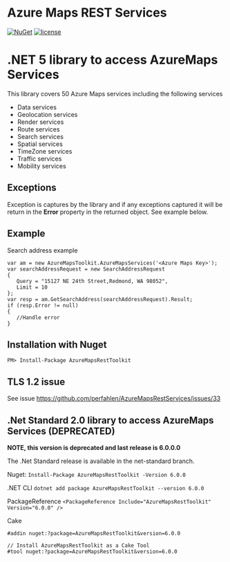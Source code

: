 # Azure Maps REST Services

[![NuGet](https://img.shields.io/badge/NuGet-7.0.0-blue.svg)](https://www.nuget.org/packages/AzureMapsRestToolkit/)
[![license](https://img.shields.io/badge/license-MIT-yellow.svg)](https://github.com/perfahlen/AzureMapsRestServices/blob/master/LICENSE)

# .NET 5 library to access AzureMaps Services

This library covers 50 Azure Maps services including the following services
- Data services
- Geolocation services
- Render services
- Route services
- Search services
- Spatial services
- TimeZone services
- Traffic services
- Mobility services

## Exceptions
Exception is captures by the library and if any exceptions captured it will be return in the __Error__ property in the returned object. See example below.

## Example
Search address example
```
var am = new AzureMapsToolkit.AzureMapsServices('<Azure Maps Key>');
var searchAddressRequest = new SearchAddressRequest
{
   Query = "15127 NE 24th Street,Redmond, WA 98052",
   Limit = 10
};
var resp = am.GetSearchAddress(searchAddressRequest).Result;
if (resp.Error != null)
{
   //Handle error
}

```

## Installation with Nuget
```
PM> Install-Package AzureMapsRestToolkit
```

## TLS 1.2 issue
See issue <https://github.com/perfahlen/AzureMapsRestServices/issues/33>


## .Net Standard 2.0 library to access AzureMaps Services (DEPRECATED)
**NOTE, this version is deprecated and last release is 6.0.0.0**

The .Net Standard release is available in the net-standard branch.

Nuget: ```Install-Package AzureMapsRestToolkit -Version 6.0.0```

.NET CLI ```dotnet add package AzureMapsRestToolkit --version 6.0.0```

PackageReference ```<PackageReference Include="AzureMapsRestToolkit" Version="6.0.0" />```

Cake
```// Install AzureMapsRestToolkit as a Cake Addin
#addin nuget:?package=AzureMapsRestToolkit&version=6.0.0

// Install AzureMapsRestToolkit as a Cake Tool
#tool nuget:?package=AzureMapsRestToolkit&version=6.0.0
```
